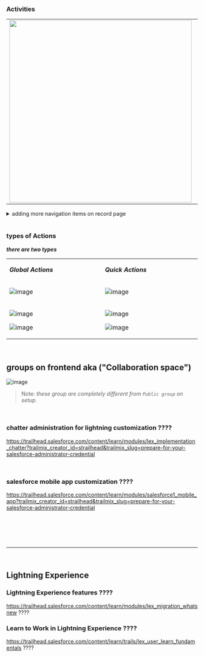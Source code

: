 
### Activities
<table> 
<tr>
<td>
<image src="https://user-images.githubusercontent.com/63545175/190560959-afb7bf25-bc11-4a99-9320-89d80d25fa2b.png" width="480px">
</td>
<td width="360px">
  
  - New Event
  - New Task
  - Log a Call
  - Email
</td>
</tr>
</table>

<details>
<summary> adding more navigation items on record page </summary>
<p>

- goto edit page
- click on nav item ``such as activity i.e also nav item``

![image](https://user-images.githubusercontent.com/63545175/198821365-a6958219-6b78-4f6d-8323-14669ab46247.png)

---

</p>
</details>


<br/>


### types of Actions
***there are two types***

<table> 
<tr>
<td>

***Global Actions***
</td>
<td width>
  
***Quick Actions***
</td>
</tr>
<tr>
<td width="480px">

![image](https://user-images.githubusercontent.com/63545175/190561861-567bb8c2-fd1b-4866-a23d-c0418031e183.png)
</td>
<td width="480px">
  
![image](https://user-images.githubusercontent.com/63545175/196913013-d86e0974-571f-4c62-b238-4bceffd1a962.png)

</td>
</tr>
<tr>
<td width="480px">

![image](https://user-images.githubusercontent.com/63545175/190561948-9c6f5bc2-3f74-4f3c-91c6-f8ee20353536.png)

![image](https://user-images.githubusercontent.com/63545175/196910394-3cc41b5b-00d8-4e1b-8656-a0da90203592.png)

</td>
<td width="480px">
  
![image](https://user-images.githubusercontent.com/63545175/190562259-3c575c4c-7ce0-475d-b045-30d1af72b860.png)

![image](https://user-images.githubusercontent.com/63545175/196883942-c0b7d92c-ba28-49a7-bbf2-f782bc0db033.png)

</td>
</tr>
</table>



<br/>


## groups on frontend aka ("Collaboration space")

![image](https://user-images.githubusercontent.com/63545175/191426260-1d49d37f-a54a-474d-8c5f-26e59d400e30.png)

> Note: _these group are completely different from ``Public group`` on setup._ 


<br/>


### chatter administration for lightning customization ????
https://trailhead.salesforce.com/content/learn/modules/lex_implementation_chatter?trailmix_creator_id=strailhead&trailmix_slug=prepare-for-your-salesforce-administrator-credential


<br/>


### salesforce mobile app customization ????
https://trailhead.salesforce.com/content/learn/modules/salesforce1_mobile_app?trailmix_creator_id=strailhead&trailmix_slug=prepare-for-your-salesforce-administrator-credential 


<br/>


<br/>


<br/>


<br/>

---

<br/>

## Lightning Experience
### Lightning Experience features ????
https://trailhead.salesforce.com/content/learn/modules/lex_migration_whatsnew ????


### Learn to Work in Lightning Experience ????
https://trailhead.salesforce.com/content/learn/trails/lex_user_learn_fundamentals ????












